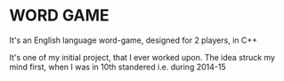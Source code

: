 # WORD GAME
It's an English language word-game, designed for 2 players, in C++


It's one of my initial project, that I ever worked upon.
The idea struck my mind first, when I was in 10th standered i.e. during 2014-15


